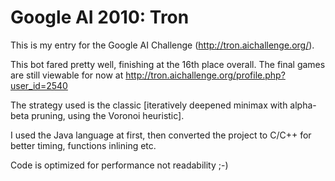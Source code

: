 Google AI 2010: Tron
====================

This is my entry for the Google AI Challenge (http://tron.aichallenge.org/).

This bot fared pretty well, finishing at the 16th place overall. The final games are still viewable for now at http://tron.aichallenge.org/profile.php?user_id=2540

The strategy used is the classic [iteratively deepened minimax with alpha-beta pruning, using the Voronoi heuristic].

I used the Java language at first, then converted the project to C/C++ for better timing, functions inlining etc.

Code is optimized for performance not readability ;-)
